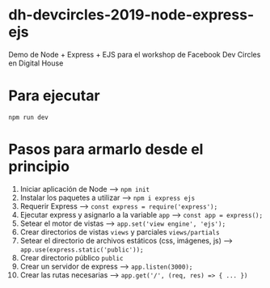 # dh-devcircles-2019-node-express-ejs
Demo de Node + Express + EJS para el workshop de Facebook Dev Circles en Digital House

# Para ejecutar
`npm run dev`

# Pasos para armarlo desde el principio

1. Iniciar aplicación de Node --> `npm init`
2. Instalar los paquetes a utilizar --> `npm i express ejs`
3. Requerir Express --> `const express = require('express');`
4. Ejecutar express y asignarlo a la variable `app` --> `const app = express();`
5. Setear el motor de vistas --> `app.set('view engine', 'ejs');`
6. Crear directorios de vistas `views` y parciales `views/partials`
7. Setear el directorio de archivos estáticos (css, imágenes, js) --> `app.use(express.static('public'));`
8. Crear directorio público `public`
9. Crear un servidor de express --> `app.listen(3000);`
10. Crear las rutas necesarias --> `app.get('/', (req, res) => { ... })`

